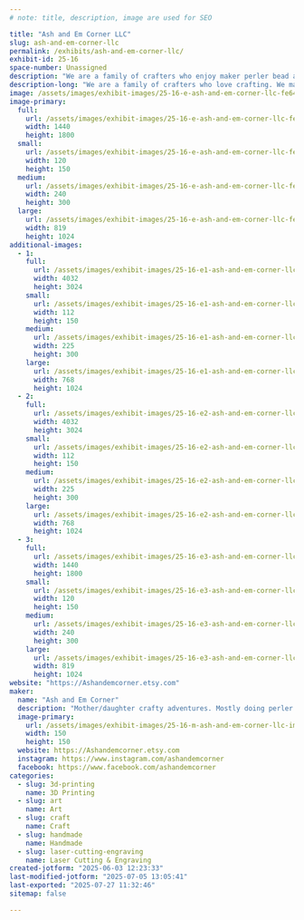 ```yaml
---
# note: title, description, image are used for SEO

title: "Ash and Em Corner LLC"
slug: ash-and-em-corner-llc
permalink: /exhibits/ash-and-em-corner-llc/
exhibit-id: 25-16
space-number: Unassigned
description: "We are a family of crafters who enjoy maker perler bead art, 3d printing and engraving pieces."
description-long: "We are a family of crafters who love crafting. We make pixel art with perle beads, 3d printing designs and engraving coaster and other things with our laser engraver."
image: /assets/images/exhibit-images/25-16-e-ash-and-em-corner-llc-fe6447e9-6e1b-4c03-a83c-8ce5384eb23b-43-22-240x300.jpeg
image-primary: 
  full:
    url: /assets/images/exhibit-images/25-16-e-ash-and-em-corner-llc-fe6447e9-6e1b-4c03-a83c-8ce5384eb23b-43-22-full.jpeg
    width: 1440
    height: 1800
  small:
    url: /assets/images/exhibit-images/25-16-e-ash-and-em-corner-llc-fe6447e9-6e1b-4c03-a83c-8ce5384eb23b-43-22-120x150.jpeg
    width: 120
    height: 150
  medium:
    url: /assets/images/exhibit-images/25-16-e-ash-and-em-corner-llc-fe6447e9-6e1b-4c03-a83c-8ce5384eb23b-43-22-240x300.jpeg
    width: 240
    height: 300
  large:
    url: /assets/images/exhibit-images/25-16-e-ash-and-em-corner-llc-fe6447e9-6e1b-4c03-a83c-8ce5384eb23b-43-22-819x1024.jpeg
    width: 819
    height: 1024
additional-images: 
  - 1:
    full:
      url: /assets/images/exhibit-images/25-16-e1-ash-and-em-corner-llc-img-7415-full.jpeg
      width: 4032
      height: 3024
    small:
      url: /assets/images/exhibit-images/25-16-e1-ash-and-em-corner-llc-img-7415-112x150.jpeg
      width: 112
      height: 150
    medium:
      url: /assets/images/exhibit-images/25-16-e1-ash-and-em-corner-llc-img-7415-225x300.jpeg
      width: 225
      height: 300
    large:
      url: /assets/images/exhibit-images/25-16-e1-ash-and-em-corner-llc-img-7415-768x1024.jpeg
      width: 768
      height: 1024
  - 2:
    full:
      url: /assets/images/exhibit-images/25-16-e2-ash-and-em-corner-llc-img-7415-7604-full.jpeg
      width: 4032
      height: 3024
    small:
      url: /assets/images/exhibit-images/25-16-e2-ash-and-em-corner-llc-img-7415-7604-112x150.jpeg
      width: 112
      height: 150
    medium:
      url: /assets/images/exhibit-images/25-16-e2-ash-and-em-corner-llc-img-7415-7604-225x300.jpeg
      width: 225
      height: 300
    large:
      url: /assets/images/exhibit-images/25-16-e2-ash-and-em-corner-llc-img-7415-7604-768x1024.jpeg
      width: 768
      height: 1024
  - 3:
    full:
      url: /assets/images/exhibit-images/25-16-e3-ash-and-em-corner-llc-6730970e-2029-45b7-9860-8343b25ae26d-full.jpeg
      width: 1440
      height: 1800
    small:
      url: /assets/images/exhibit-images/25-16-e3-ash-and-em-corner-llc-6730970e-2029-45b7-9860-8343b25ae26d-120x150.jpeg
      width: 120
      height: 150
    medium:
      url: /assets/images/exhibit-images/25-16-e3-ash-and-em-corner-llc-6730970e-2029-45b7-9860-8343b25ae26d-240x300.jpeg
      width: 240
      height: 300
    large:
      url: /assets/images/exhibit-images/25-16-e3-ash-and-em-corner-llc-6730970e-2029-45b7-9860-8343b25ae26d-819x1024.jpeg
      width: 819
      height: 1024
website: "https://Ashandemcorner.etsy.com"
maker: 
  name: "Ash and Em Corner"
  description: "Mother/daughter crafty adventures. Mostly doing perler art"
  image-primary:
    url: /assets/images/exhibit-images/25-16-m-ash-and-em-corner-llc-img-7391-150x150.png
    width: 150
    height: 150
  website: https://Ashandemcorner.etsy.com
  instagram: https://www.instagram.com/ashandemcorner
  facebook: https://www.facebook.com/ashandemcorner
categories: 
  - slug: 3d-printing
    name: 3D Printing
  - slug: art
    name: Art
  - slug: craft
    name: Craft
  - slug: handmade
    name: Handmade
  - slug: laser-cutting-engraving
    name: Laser Cutting & Engraving
created-jotform: "2025-06-03 12:23:33"
last-modified-jotform: "2025-07-05 13:05:41"
last-exported: "2025-07-27 11:32:46"
sitemap: false

---
```

